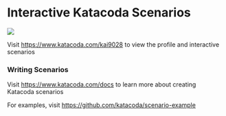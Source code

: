 # Interactive Katacoda Scenarios

[![](http://shields.katacoda.com/katacoda/kai9028/count.svg)](https://www.katacoda.com/kai9028 "Get your profile on Katacoda.com")

Visit https://www.katacoda.com/kai9028 to view the profile and interactive scenarios

### Writing Scenarios
Visit https://www.katacoda.com/docs to learn more about creating Katacoda scenarios

For examples, visit https://github.com/katacoda/scenario-example
